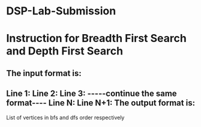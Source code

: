 # DSP-Lab-Submission

# Instruction for Breadth First Search and Depth First Search

The input format is:
---------------------------------------------
Line 1: <number of vertices>
Line 2: <source vertex> <destination vertex>
Line 3: <souece vertex> <destination vertex>
-----continue the same format----
Line N: <souece vertex> <destination vertex>
Line N+1: <initial vertex for search>
The output format is:
-----------------------------------------------
List of vertices in bfs and dfs order respectively
